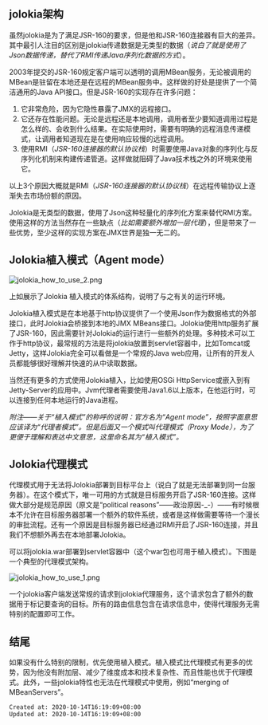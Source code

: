 
## jolokia架构

虽然jolokia是为了满足JSR-160的要求，但是他和JSR-160连接器有巨大的差异。其中最引人注目的区别是jolokia传递数据是无类型的数据（_说白了就是使用了Json数据传递，替代了RMI传递Java序列化数据的方式_）。

2003年提交的JSR-160规定客户端可以透明的调用MBean服务，无论被调用的MBean是驻留在本地还是在远程的MBean服务中。这样做的好处是提供了一个简洁通用的Java API接口。但是JSR-160的实现存在许多问题：

1.  它非常危险，因为它隐性暴露了JMX的远程接口。
2.  它还存在性能问题。无论是远程还是本地调用，调用者至少要知道调用过程是怎么样的、会收到什么结果。在实际使用时，需要有明确的远程消息传递模式，让调用者知道现在是在使用响应较慢的远程调用。
3.  使用RMI（_JSR-160连接器的默认协议栈_）时需要使用Java对象的序列化与反序列化机制来构建传递管道。这样做就阻碍了Java技术栈之外的环境来使用它。

以上3个原因大概就是RMI（_JSR-160连接器的默认协议栈_）在远程传输协议上逐渐失去市场份额的原因。

Jolokia是无类型的数据，使用了Json这种轻量化的序列化方案来替代RMI方案。使用这样的方法当然存在一些缺点（_比如需要额外增加一层代理_），但是带来了一些优势，至少这样的实现方案在JMX世界是独一无二的。

## Jolokia植入模式（Agent mode）

![jolokia_how_to_use_2.png](https://file.mahoooo.com/res/file/jolokia_how_to_use_2.png)

上如展示了Jolokia 植入模式的体系结构，说明了与之有关的运行环境。

Jolokia植入模式是在本地基于http协议提供了一个使用Json作为数据格式的外部接口，此时Jolokia会桥接到本地的JMX MBeans接口。Jolokia使用http服务扩展了JSR-160，因此需要针对Jolokia的运行进行一些额外的处理。多种技术可以工作于http协议，最常规的方法是将jolokia放置到servlet容器中，比如Tomcat或Jetty，这样Jolokia完全可以看做是一个常规的Java web应用，让所有的开发人员都能够很好理解并快速的从中读取数据。

当然还有更多的方式使用Jolokia植入，比如使用OSGi HttpService或嵌入到有Jetty-Server的应用中。Jvm代理者需要使用Java1.6以上版本，在他运行时，可以连接到任何本地运行的Java进程。

_附注——关于“植入模式”的称呼的说明：官方名为“Agent mode”，按照字面意思应该译为“代理者模式”。但是后面又一个模式叫代理模式（Proxy Mode），为了更便于理解和表达中文意思，这里命名其为“植入模式”。_

## Jolokia代理模式

代理模式用于无法将Jolokia部署到目标平台上（说白了就是无法部署到同一台服务器）。在这个模式下，唯一可用的方式就是目标服务开启了JSR-160连接。这样做大部分是规范原因（原文是“political reasons”——政治原因-\_-）——有时候根本不允许在目标服务器部署一个额外的软件系统，或者是这样做需要等待一个漫长的审批流程。还有一个原因是目标服务器已经通过RMI开启了JSR-160连接，并且我们不想额外再去在本地部署Jolokia。

可以将jolokia.war部署到servlet容器中（这个war包也可用于植入模式）。下图是一个典型的代理模式架构。

![jolokia_how_to_use_1.png](https://file.mahoooo.com/res/file/jolokia_how_to_use_1.png)

一个jolokia客户端发送常规的请求到jolokia代理服务，这个请求包含了额外的数据用于标记要查询的目标。所有的路由信息包含在请求信息中，使得代理服务无需特别的配置即可工作。

## 结尾

如果没有什么特别的限制，优先使用植入模式。植入模式比代理模式有更多的优势，因为他没有附加层、减少了维度成本和技术复杂性、而且性能也优于代理模式。此外，一些jolokia特性也无法在代理模式中使用，例如“merging of MBeanServers”。

    Created at: 2020-10-14T16:19:09+08:00
    Updated at: 2020-10-14T16:19:09+08:00

